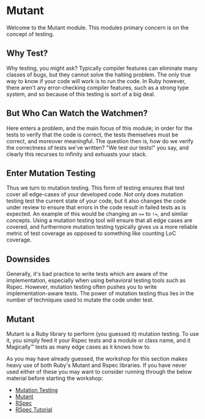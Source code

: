 # Mutant
Welcome to the Mutant module. This modules primary concern is on the concept of testing.

## Why Test?
Why testing, you might ask? Typically compiler features can eliminate many classes of bugs, but they cannot solve the halting problem. The only true way to know if your code will work is to run the code. In Ruby however, there aren't any error-checking compiler features, such as a strong type system, and so because of this testing is sort of a big deal.

## But Who Can Watch the Watchmen?
Here enters a problem, and the main focus of this module; in order for the tests to verify that the code is correct, the tests themselves must be correct, and moreover meaningful. The question then is, how do we verify the correctness of tests we've written? "We test our tests!" you say, and clearly this recurses to infinity and exhuasts your stack.

## Enter Mutation Testing
Thus we turn to mutation testing. This form of testing ensures that test cover all edge-cases of your developed code. Not only does mutation testing test the current state of your code, but it also changes the code under review to ensure that errors in the code result in failed tests as is expected. An example of this would be changing an `==` to `!=`, and similar concepts.  Using a mutation testing tool will ensure that all edge cases are covered, and furthermore mutation testing typically gives us a more reliable metric of test coverage as opposed to something like counting LoC coverage.

## Downsides
Generally, it's bad practice to write tests which are aware of the implementation, especially when using behavioral testing tools such as Rspec.  However, mutation testing often pushes you to write implementation-aware tests. The power of mutation testing thus lies in the number of techniques used to mutate the code under test.

## Mutant
Mutant is a Ruby library to perform (you guessed it) mutation testing. To use it, you simply feed it your Rspec tests and a module or class name, and it  Magically&trade; tests as many edge cases as it knows how to.

As you may have already guessed, the workshop for this section makes heavy use of both Ruby's Mutant and Rspec libraries.  If you have never used either of these you may want to consider running through the below material before starting the workshop:

* [Mutation Testing](http://en.wikipedia.org/wiki/Mutation_testing)
* [Mutant](https://github.com/mbj/mutant#readme)
* [RSpec](http://rspec.info/)
* [RSpec Tutorial](http://blog.davidchelimsky.net/blog/2007/05/14/an-introduction-to-rspec-part-i/)
